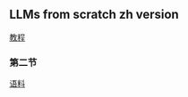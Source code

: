 ## LLMs from scratch zh version
[教程](https://blog.buhe.dev/%E4%B8%80%E6%AD%A5%E6%AD%A5%E8%AE%AD%E7%BB%83%E8%87%AA%E5%B7%B1%E7%9A%84%E4%B8%AD%E6%96%87-llm)

### 第二节
[语料](https://huggingface.co/datasets/pleisto/wikipedia-cn-20230720-filtered)